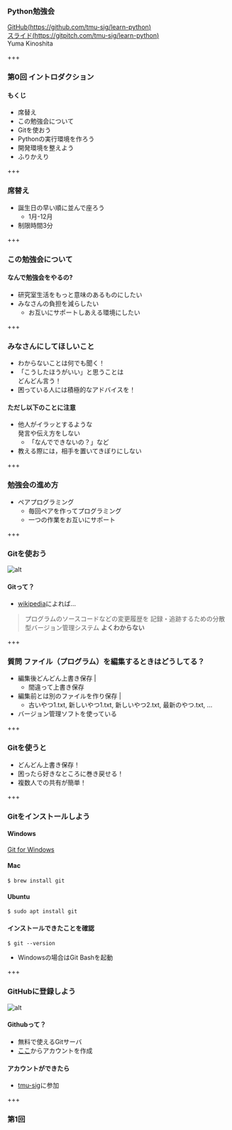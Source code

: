 ### Python勉強会
[GitHub(https://github.com/tmu-sig/learn-python)](https://github.com/tmu-sig/learn-python)  
[スライド(https://gitpitch.com/tmu-sig/learn-python)](https://gitpitch.com/tmu-sig/learn-python)  
Yuma Kinoshita

+++

### 第0回 イントロダクション
#### もくじ
- 席替え
- この勉強会について
- Gitを使おう
- Pythonの実行環境を作ろう
- 開発環境を整えよう
- ふりかえり

+++

### 席替え
- 誕生日の早い順に並んで座ろう
  - 1月-12月
- 制限時間3分

+++

### この勉強会について
#### なんで勉強会をやるの?
- 研究室生活をもっと意味のあるものにしたい
- みなさんの負担を減らしたい
  - お互いにサポートしあえる環境にしたい

+++

### みなさんにしてほしいこと
- わからないことは何でも聞く！
- 「こうしたほうがいい」と思うことは  
  どんどん言う！
- 困っている人には積極的なアドバイスを！

#### ただし以下のことに注意
- 他人がイラッとするような  
  発言や伝え方をしない
  - 「なんでできないの？」など
- 教える際には，相手を置いてきぼりにしない

+++

### 勉強会の進め方
- ペアプログラミング
  - 毎回ペアを作ってプログラミング
  - 一つの作業をお互いにサポート

+++

### Gitを使おう
![alt](https://git-scm.com/images/logos/downloads/Git-Logo-2Color.png)
#### Gitって？
- [wikipedia](https://ja.wikipedia.org/wiki/Git)によれば…
> プログラムのソースコードなどの変更履歴を
  記録・追跡するための分散型バージョン管理システム
**よくわからない**

+++

### 質問 ファイル（プログラム）を編集するときはどうしてる？
- 編集後どんどん上書き保存 |
  - 間違って上書き保存
- 編集前とは別のファイルを作り保存 |
  - 古いやつ1.txt, 新しいやつ1.txt, 新しいやつ2.txt, 最新のやつ.txt, ...
- バージョン管理ソフトを使っている

+++

### Gitを使うと
- どんどん上書き保存！
- 困ったら好きなところに巻き戻せる！
- 複数人での共有が簡単！

+++

### Gitをインストールしよう
#### Windows
[Git for Windows](https://gitforwindows.org/)

#### Mac
```
$ brew install git
```

#### Ubuntu
```
$ sudo apt install git
```

#### インストールできたことを確認
```
$ git --version
```
- Windowsの場合はGit Bashを起動

+++

### GitHubに登録しよう
![alt](https://assets-cdn.github.com/images/modules/logos_page/Octocat.png)
#### Githubって？
- 無料で使えるGitサーバ
- [ここ](https://github.com/)からアカウントを作成

#### アカウントができたら
- [tmu-sig](https://github.com/tmu-sig/learn-python)に参加

+++

### 第1回
